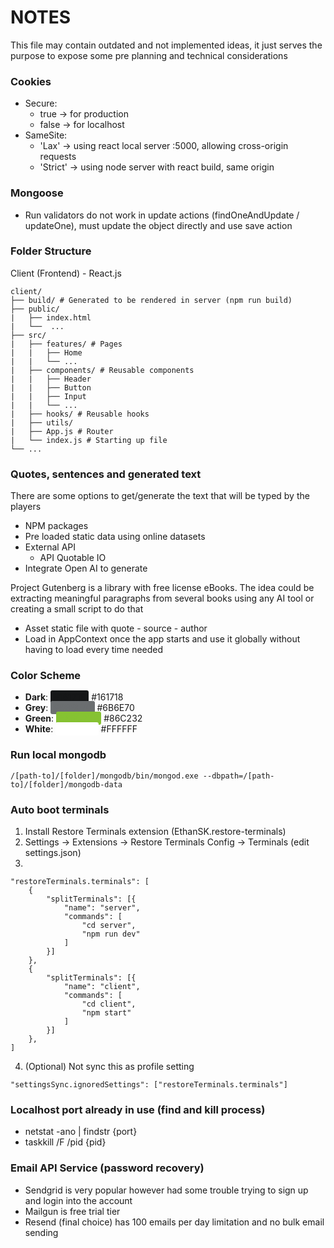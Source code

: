 # NOTES

This file may contain outdated and not implemented ideas, it just serves the purpose to expose some pre planning and technical considerations

### Cookies

- Secure: 
    - true -> for production
    - false -> for localhost
- SameSite: 
    - 'Lax' -> using react local server :5000, allowing cross-origin requests
    - 'Strict' -> using node server with react build, same origin

### Mongoose

- Run validators do not work in update actions (findOneAndUpdate / updateOne), must update the object directly and use save action

### Folder Structure

Client (Frontend) - React.js

```
client/
├── build/ # Generated to be rendered in server (npm run build) 
├── public/
|   ├── index.html
|   └──  ...
├── src/
|   ├── features/ # Pages
|   |   ├── Home
|   |   └── ...
|   ├── components/ # Reusable components 
|   |   ├── Header
|   |   ├── Button
|   |   ├── Input
|   |   └── ...
|   ├── hooks/ # Reusable hooks
|   ├── utils/
|   ├── App.js # Router
|   └── index.js # Starting up file
└── ...
```

### Quotes, sentences and generated text

There are some options to get/generate the text that will be typed by the players

- NPM packages
- Pre loaded static data using online datasets
- External API
    - API Quotable IO
- Integrate Open AI to generate

Project Gutenberg is a library with free license eBooks. The idea could be extracting meaningful paragraphs from several books using any AI tool or creating a small script to do that

- Asset static file with quote - source - author
- Load in AppContext once the app starts and use it globally without having to load every time needed

### Color Scheme

- **Dark**: <span style="background-color: #161718; color: #161718; padding: 2px 5px; border-radius: 3px;">#161718</span> #161718
- **Grey**: <span style="background-color: #6B6E70; color: #6B6E70; padding: 2px 5px; border-radius: 3px;">#6B6E70</span> #6B6E70
- **Green**: <span style="background-color: #86C232; color: #86C232; padding: 2px 5px; border-radius: 3px;">#86C232</span> #86C232
- **White**: <span style="background-color: #FFFFFF; color: white; padding: 2px 5px; border-radius: 3px;">#FFFFFF</span> #FFFFFF

### Run local mongodb

```
/[path-to]/[folder]/mongodb/bin/mongod.exe --dbpath=/[path-to]/[folder]/mongodb-data
```

### Auto boot terminals

1. Install Restore Terminals extension (EthanSK.restore-terminals)
2. Settings -> Extensions -> Restore Terminals Config -> Terminals (edit settings.json)
3. 
```
"restoreTerminals.terminals": [
    {
        "splitTerminals": [{
            "name": "server",
            "commands": [
                "cd server",
                "npm run dev"
            ]
        }]
    },
    {
        "splitTerminals": [{
            "name": "client",
            "commands": [
                "cd client",
                "npm start"
            ]
        }]
    },
]
```
4. (Optional) Not sync this as profile setting
```
"settingsSync.ignoredSettings": ["restoreTerminals.terminals"]
```

### Localhost port already in use (find and kill process)

- netstat -ano | findstr {port}
- taskkill /F /pid {pid}

### Email API Service (password recovery)

- Sendgrid is very popular however had some trouble trying to sign up and login into the account
- Mailgun is free trial tier
- Resend (final choice) has 100 emails per day limitation and no bulk email sending